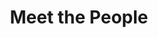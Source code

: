 ---
layout: people
order: 11
title: Meet the People
name: "Yifan Lu"
position: "Visiting PhD Student"
current: true
headshot: "yifan.jpeg"
bio: "I am currently an incoming visiting Ph.D. student at Wuhan University, specializing in Information and Communication Engineering under the guidance of Prof. Jiayi Ma. My earlier research 
    focused on computer vision and pattern recognition, particularly in 3D vision and feature matching. Intrigued by computational biology, I've shifted my interests towards the 
    integration of spatial transcriptomics and RNA velocity in single cells, and actively expanding my knowledge in biology. Beyond academics, I enjoy activities like ping pong 
    and exploring new places through travel."
twitter: ""
---